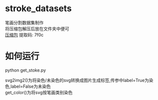 # stroke_datasets   
笔画分割数据集制作   
将压缩包解压后放在文件夹中便可   
[压缩包](https://pan.baidu.com/s/1mVzR82HDd0HelIljYQK-oA)   提取码: 7f0c 
# 如何运行   
python get_stoke.py    

svg2img2()为将染色/未染色的svg转换成图片生成标签,传参中label=True为染色,label=False为未染色   
get_color()为将svg按笔画类别染色    
